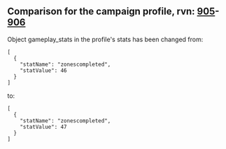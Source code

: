 ## Comparison for the campaign profile, rvn: [905](https://github.com/PRO100KatYT/FortniteProfileRevisions/tree/main/profiles/campaign/905%20campaign.json)-[906](https://github.com/PRO100KatYT/FortniteProfileRevisions/tree/main/profiles/campaign/906%20campaign.json)

Object gameplay_stats in the profile's stats has been changed from:

```
[
  {
    "statName": "zonescompleted",
    "statValue": 46
  }
]
```

to:

```
[
  {
    "statName": "zonescompleted",
    "statValue": 47
  }
]
```

<br><br>
